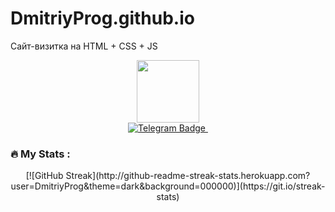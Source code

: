 # DmitriyProg.github.io
Сайт-визитка на HTML + CSS + JS

<div id="header" align="center">
  <img src="https://media.giphy.com/media/l4KhQo2MESJkc6QbS/giphy.gif" width="100"/>
</div>
<div id="badges" align="center">
  <a href="https://t.me/dmitriy_nat">
    <img src="https://img.shields.io/badge/Telegram-blue?style=for-the-badge&logo=Telegram&logoColor=white" alt="Telegram Badge"/>
  </a>  
  <img src="https://komarev.com/ghpvc/?username=DmitriyProg&style=flat-square&color=blue" alt=""/>
</div>

### :fire: My Stats :
<div id="Stats" align="center">
[![GitHub Streak](http://github-readme-streak-stats.herokuapp.com?user=DmitriyProg&theme=dark&background=000000)](https://git.io/streak-stats)
</div>
